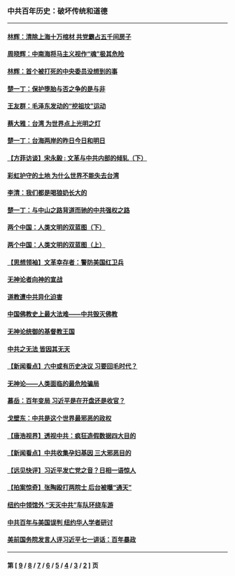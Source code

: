 ### 中共百年历史：破坏传统和道德
---
#### [林辉：清除上海十万棺材 共党霸占五千间房子](../../pages/nf1176114/n14033735.md?07310430) 
#### [周晓辉：中南海将马主义视作“魂”极其危险](../../pages/nf1176114/n14026892.md?07310430) 
#### [林辉：首个被打死的中央委员没想到的事](../../pages/nf1176114/n13987400.md?07310430) 
#### [楚一丁：保护堕胎与否之争的是与非](../../pages/nf1176114/n13815642.md?07310430) 
#### [王友群：毛泽东发动的“挖祖坟”运动](../../pages/nf1176114/n13723639.md?07310430) 
#### [蔡大雅：台湾 为世界点上光明之灯](../../pages/nf1176114/n13531530.md?07310430) 
#### [楚一丁：台海两岸的昨日今日和明日](../../pages/nf1176114/n13531468.md?07310430) 
#### [【方菲访谈】宋永毅 : 文革与中共内部的倾轧（下）](../../pages/nf1176114/n13486836.md?07310430) 
#### [彩虹护守的土地 为什么世界不能失去台湾](../../pages/nf1176114/n13476849.md?07310430) 
#### [李清：我们都是喝狼奶长大的](../../pages/nf1176114/n13471478.md?07310430) 
#### [楚一丁：与中山之路背道而驰的中共强权之路](../../pages/nf1176114/n13437270.md?07310430) 
#### [两个中国：人类文明的双蓝图（下）](../../pages/nf1176114/n13423132.md?07310430) 
#### [两个中国：人类文明的双蓝图（上）](../../pages/nf1176114/n13422687.md?07310430) 
#### [【思想领袖】文革幸存者：警防美国红卫兵](../../pages/nf1176114/n13339289.md?07310430) 
#### [无神论者向神的宣战](../../pages/nf1176114/n13281535.md?07310430) 
#### [道教遭中共异化迫害](../../pages/nf1176114/n13281463.md?07310430) 
#### [中国佛教史上最大法难——中共毁灭佛教](../../pages/nf1176114/n13281397.md?07310430) 
#### [无神论统御的基督教王国](../../pages/nf1176114/n13281280.md?07310430) 
#### [中共之无法 皆因其无天](../../pages/nf1176114/n13281088.md?07310430) 
#### [【新闻看点】六中或有历史决议 习要回毛时代？](../../pages/nf1176114/n13222895.md?07310430) 
#### [无神论——人类面临的最危险骗局](../../pages/nf1176114/n13196137.md?07310430) 
#### [慕岳：百年变局 习近平是在开盘还是收官？](../../pages/nf1176114/n13206516.md?07310430) 
#### [戈壁东：中共是这个世界最邪恶的政权](../../pages/nf1176114/n13085641.md?07310430) 
#### [【唐浩视界】透视中共：疯狂造假数据四大目的](../../pages/nf1176114/n13080590.md?07310430) 
#### [【新闻看点】中共收集孕妇基因 三大邪恶目的](../../pages/nf1176114/n13077182.md?07310430) 
#### [【远见快评】习近平发亡党之音？日相一语惊人](../../pages/nf1176114/n13074809.md?07310430) 
#### [【拍案惊奇】张陶殴打两院士 后台被曝“通天”](../../pages/nf1176114/n13070496.md?07310430) 
#### [纽约中领馆外 “天灭中共”车队环绕车游](../../pages/nf1176114/n13070693.md?07310430) 
#### [中共百年与美国误判 纽约华人学者研讨](../../pages/nf1176114/n13067969.md?07310430) 
#### [美前国务院发言人评习近平七一讲话：百年暴政](../../pages/nf1176114/n13066986.md?07310430) 

---
#### 第 [ [9](./9.md?07310430) / [8](./8.md?07310430) / [7](./7.md?07310430) / [6](./6.md?07310430) / [5](./5.md?07310430) / [4](./4.md?07310430) / [3](./3.md?07310430) / [2](./2.md?07310430) ] 页
